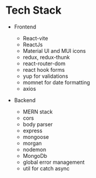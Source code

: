 # Tech Stack

- Frontend

  - React-vite
  - ReactJs
  - Material UI and MUI icons
  - redux, redux-thunk
  - react-router-dom
  - react hook forms
  - yup for validations
  - momnet for date formatting
  - axios

- Backend
  - MERN stack
  - cors
  - body parser
  - express
  - mongoose
  - morgan
  - nodemon
  - MongoDb
  - global error management
  - util for catch async
